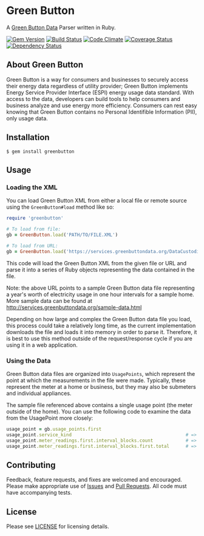 # Green Button

A [Green Button Data](http://services.greenbuttondata.org/) Parser written in Ruby.

[![Gem Version](https://badge.fury.io/rb/greenbutton.png)](https://rubygems.org/gems/greenbutton) [![Build Status](https://travis-ci.org/doomspork/greenbutton.svg?branch=master)](https://travis-ci.org/doomspork/greenbutton) [![Code Climate](https://codeclimate.com/github/doomspork/greenbutton/badges/gpa.svg)](https://codeclimate.com/github/doomspork/greenbutton) [![Coverage Status](https://coveralls.io/repos/doomspork/greenbutton/badge.png?branch=master)](https://coveralls.io/r/doomspork/greenbutton?branch=master) [![Dependency Status](https://gemnasium.com/doomspork/greenbutton.svg)](https://gemnasium.com/doomspork/greenbutton)


## About Green Button

Green Button is a way for consumers and businesses to securely access their energy data regardless of utility provider; Green Button implements Energy Service Provider Interface (ESPI) energy usage data standard.  With access to the data, developers can build tools to help consumers and business analyze and use energy more efficiency.  Consumers can rest easy knowing that Green Button contains no Personal Identifible Information (PII), only usage data.

## Installation

`$ gem install greenbutton`

## Usage

### Loading the XML

You can load Green Button XML from either a local file or remote source using the `GreenButton#load` method like so:

```ruby
require 'greenbutton'

# To load from file:
gb = GreenButton.load('PATH/TO/FILE.XML')

# To load from URL:
gb = GreenButton.load('https://services.greenbuttondata.org/DataCustodian/espi/1_1/resource/Batch/RetailCustomer/3/UsagePoint')
```

This code will load the Green Button XML from the given file or URL and parse it into a series of Ruby objects representing the data contained in the file.

Note: the above URL points to a sample Green Button data file representing a year's worth of electricity usage in one hour intervals for a sample home. More sample data can be found at http://services.greenbuttondata.org/sample-data.html

Depending on how large and complex the Green Button data file you load, this process could take a relatively long time, as the current implementation downloads the file and loads it into memory in order to parse it. Therefore, it is best to use this method outside of the request/response cycle if you are using it in a web application.

### Using the Data

Green Button data files are organized into `UsagePoints`, which represent the point at which the measurements in the file were made. Typically, these represent the meter at a home or business, but they may also be submeters and individual appliances.

The sample file referenced above contains a single usage point (the meter outside of the home). You can use the following code to examine the data from the UsagePoint  more closely:

```ruby
usage_point = gb.usage_points.first
usage_point.service_kind                                          # => :electricity
usage_point.meter_readings.first.interval_blocks.count            # => 730
usage_point.meter_readings.first.interval_blocks.first.total      # => 5985.0
```

## Contributing

Feedback, feature requests, and fixes are welcomed and encouraged.  Please make appropriate use of [Issues](https://github.com/doomspork/greenbutton/issues) and [Pull Requests](https://github.com/greenbutton/mits/pulls).  All code must have accompanying tests.

## License

Please see [LICENSE](LICENSE) for licensing details.
